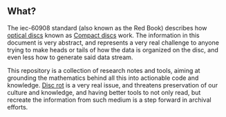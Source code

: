 ## What?
The iec-60908 standard (also known as the Red Book) describes how
[optical discs](https://en.wikipedia.org/wiki/Optical_disc) known
as [Compact discs](https://en.wikipedia.org/wiki/Compact_disc) work.
The information in this document is very abstract, and represents a
very real challenge to anyone trying to make heads or tails of how
the data is organized on the disc, and even less how to generate
said data stream.

This repository is a collection of research notes and tools, aiming
at grounding the mathematics behind all this into actionable code
and knowledge. [Disc rot](https://en.wikipedia.org/wiki/Disc_rot)
is a very real issue, and threatens preservation of our culture and
knowledge, and having better tools to not only read, but recreate
the information from such medium is a step forward in archival
efforts.
